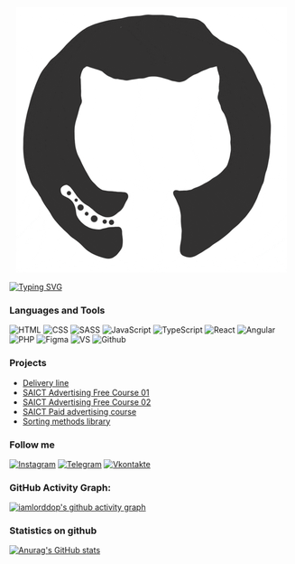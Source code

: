 <div align="center">
  <img src="https://github.com/iamlorddop/iamlorddop/blob/main/assets/github.gif" alt="github gif" />
</div>

<!--   my-ticker -->   
[![Typing SVG](https://readme-typing-svg.herokuapp.com?color=%2336BCF7&center=true&vCenter=true&width=600&lines=Hi+there+👋,+I+am+Yulia+Khavaeva;+Welcome+to+My+Profile!;+I+am+front-end+developer;+I+have+been+developing+for+more+than+a+year;+Always+learning+new+things+)](https://git.io/typing-svg)

### Languages and Tools
![HTML](https://img.shields.io/badge/-html-ffffff?style=for-the-badge&logo=html&logoColor=FF5C00)
![CSS](https://img.shields.io/badge/-css-ffffff?style=for-the-badge&logo=css&logoColor=0094FF)
![SASS](https://img.shields.io/badge/-sass-ffffff?style=for-the-badge&logo=sass&logoColor=376FFF)
![JavaScript](https://img.shields.io/badge/-JavaScript-ffffff?style=for-the-badge&logo=JavaScript&logoColor=FFF500)
![TypeScript](https://img.shields.io/badge/-TypeScript-ffffff?style=for-the-badge&logo=TypeScript&logoColor=2336BCF7)
![React](https://img.shields.io/badge/-React-ffffff?style=for-the-badge&logo=React&logoColor=376FFF)
![Angular](https://img.shields.io/badge/-Angular-ffffff?style=for-the-badge&logo=Angular&logoColor=376FFF)
![PHP](https://img.shields.io/badge/-PHP-ffffff?style=for-the-badge&logo=PHP&logoColor=DD1A60)
![Figma](https://img.shields.io/badge/-Figma-ffffff?style=for-the-badge&logo=Figma&logoColor=DD1A60)
![VS](https://img.shields.io/badge/-vscode-FFFFFF?style=for-the-badge&logo=visualstudio&logoColor=3CA8F1)
![Github](https://img.shields.io/badge/-github-FFFFFF?style=for-the-badge&logo=github&logoColor=000000)

### Projects
- [Delivery line](https://deline24.ru/)
- [SAICT Advertising Free Course 01](https://github.com/iamlorddop/saikt_01)
- [SAICT Advertising Free Course 02](https://github.com/iamlorddop/saikt_03)
- [SAICT Paid advertising course](https://github.com/iamlorddop/saikt_02)
- [Sorting methods library](https://github.com/iamlorddop/sorting-methods)

### Follow me
[![Instagram](https://img.shields.io/badge/-Instagram-ffffff?style=for-the-badge&logo=Instagram&logoColor=FF006B)](https://instagram.com/ykhavaeva)
[![Telegram](https://img.shields.io/badge/-Telegram-ffffff?style=for-the-badge&logo=Telegram&logoColor=00A3FF)](https://t.me/havaevau)
[![Vkontakte](https://img.shields.io/badge/-Vkontakte-ffffff?style=for-the-badge&logo=VK&logoColor=00A3FF)](https://vk.com/havaevau)

### GitHub Activity Graph:
[![iamlorddop's github activity graph](https://github-readme-activity-graph.cyclic.app/graph?username=iamlorddop&theme=github-compact)](https://github.com/iamlorddop/github-readme-activity-graph)

### Statistics on github
[![Anurag's GitHub stats](https://github-readme-stats.vercel.app/api?username=iamlorddop&show_icons=true)](https://github.com/anuraghazra/github-readme-stats)
